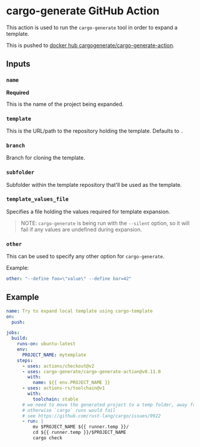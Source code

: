 # cargo-generate GitHub Action

This action is used to run the `cargo-generate` tool in order to expand a template.

This is pushed to [docker hub cargogenerate/cargo-generate-action](https://hub.docker.com/r/cargogenerate/cargo-generate-action).

## Inputs

### `name`

**Required**

This is the name of the project being expanded.
 
### `template`

This is the URL/path to the repository holding the template. Defaults to `.`

### `branch`

Branch for cloning the template.

### `subfolder`

Subfolder within the template repository that'll be used as the template.

### `template_values_file`

Specifies a file holding the values required for template expansion.

> NOTE: `cargo-generate` is being run with the `--silent` option, so it will fail if any values are undefined during expansion.

### `other`

This can be used to specify any other option for `cargo-generate`.

Example:

```yml
other: "--define foo=\"value\" --define bar=42"
```

## Example

```yml
name: Try to expand local template using cargo-template
on:
  push:

jobs:
  build:
    runs-on: ubuntu-latest
    env:
      PROJECT_NAME: mytemplate
    steps:
      - uses: actions/checkout@v2
      - uses: cargo-generate/cargo-generate-action@v0.11.0
        with:
          name: ${{ env.PROJECT_NAME }}
      - uses: actions-rs/toolchain@v1
        with:
          toolchain: stable
      # we need to move the generated project to a temp folder, away from the template project
      # otherwise `cargo` runs would fail 
      # see https://github.com/rust-lang/cargo/issues/9922
      - run: |
          mv $PROJECT_NAME ${{ runner.temp }}/
          cd ${{ runner.temp }}/$PROJECT_NAME
          cargo check
```
